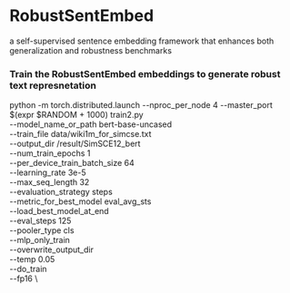 # RobustSentEmbed
a self-supervised sentence embedding framework that enhances both generalization and robustness benchmarks

### Train the RobustSentEmbed embeddings to generate robust text represnetation

python -m torch.distributed.launch --nproc_per_node 4 --master_port $(expr $RANDOM + 1000) train2.py \
    --model_name_or_path bert-base-uncased \
    --train_file data/wiki1m_for_simcse.txt \
    --output_dir /result/SimSCE12_bert \
    --num_train_epochs 1 \
    --per_device_train_batch_size 64 \
    --learning_rate 3e-5 \
    --max_seq_length 32 \
    --evaluation_strategy steps \
    --metric_for_best_model eval_avg_sts \
    --load_best_model_at_end \
    --eval_steps 125 \
    --pooler_type cls \
    --mlp_only_train \
    --overwrite_output_dir \
    --temp 0.05 \
    --do_train \
    --fp16 \

